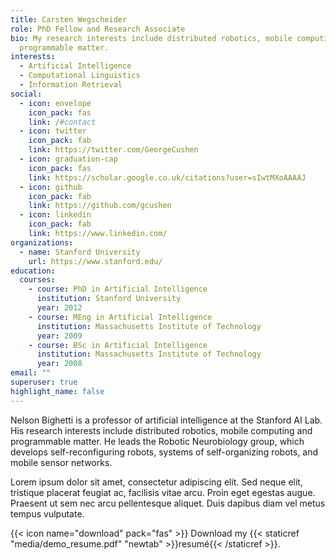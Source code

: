 ```yaml
---
title: Carsten Wegscheider
role: PhD Fellow and Research Associate
bio: My research interests include distributed robotics, mobile computing and
  programmable matter.
interests:
  - Artificial Intelligence
  - Computational Linguistics
  - Information Retrieval
social:
  - icon: envelope
    icon_pack: fas
    link: /#contact
  - icon: twitter
    icon_pack: fab
    link: https://twitter.com/GeorgeCushen
  - icon: graduation-cap
    icon_pack: fas
    link: https://scholar.google.co.uk/citations?user=sIwtMXoAAAAJ
  - icon: github
    icon_pack: fab
    link: https://github.com/gcushen
  - icon: linkedin
    icon_pack: fab
    link: https://www.linkedin.com/
organizations:
  - name: Stanford University
    url: https://www.stanford.edu/
education:
  courses:
    - course: PhD in Artificial Intelligence
      institution: Stanford University
      year: 2012
    - course: MEng in Artificial Intelligence
      institution: Massachusetts Institute of Technology
      year: 2009
    - course: BSc in Artificial Intelligence
      institution: Massachusetts Institute of Technology
      year: 2008
email: ""
superuser: true
highlight_name: false
---
```


Nelson Bighetti is a professor of artificial intelligence at the Stanford AI Lab. His research interests include distributed robotics, mobile computing and programmable matter. He leads the Robotic Neurobiology group, which develops self-reconfiguring robots, systems of self-organizing robots, and mobile sensor networks.

Lorem ipsum dolor sit amet, consectetur adipiscing elit. Sed neque elit, tristique placerat feugiat ac, facilisis vitae arcu. Proin eget egestas augue. Praesent ut sem nec arcu pellentesque aliquet. Duis dapibus diam vel metus tempus vulputate.

{{< icon name="download" pack="fas" >}} Download my {{< staticref "media/demo_resume.pdf" "newtab" >}}resumé{{< /staticref >}}.
